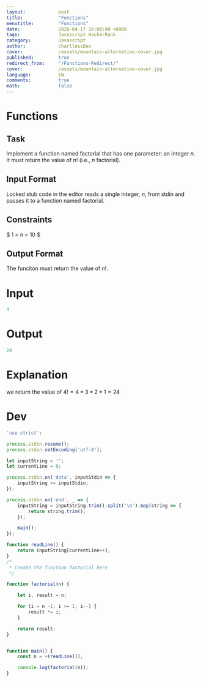 ```yaml
---
layout:            post
title:             "Functions"
menutitle:         "Functions"
date:              2020-04-17 16:00:00 +0900
tags:              Javascript HackerRank
category:          Javascript
author:            charllossDev
cover:             /assets/mountain-alternative-cover.jpg
published:         true
redirect_from:     "/Functions-Redirect/"
cover:             /assets/mountain-alternative-cover.jpg
language:          EN
comments:          true
math:			   false
---
```


# Functions

## Task

Implement a function named factorial that has one parameter: an integer $n$. It must return the value of $n!$ (i.e., $n$ factorial).

## Input Format

Locked stub code in the editor reads a single integer, $n$, from stdin and passes it to a function named factorial.

## Constraints

$ 1 < n < 10 $

## Output Format

The funciton must return the value of $n!$.

# Input
```js
4
```

# Output
```js
24
```

# Explanation
we return the value of $4! = 4 * 3 * 2 * 1 = 24$

# Dev

```js
'use strict';

process.stdin.resume();
process.stdin.setEncoding('utf-8');

let inputString = '';
let currentLine = 0;

process.stdin.on('data', inputStdin => {
    inputString += inputStdin;
});

process.stdin.on('end', _ => {
    inputString = inputString.trim().split('\n').map(string => {
        return string.trim();
    });

    main();    
});

function readLine() {
    return inputString[currentLine++];
}
/*
 * Create the function factorial here
 */

function factorial(n) {

    let i, result = n;

    for (i = n -1; i >= 1; i--) {
        result *= i;
    }

    return result;
}


function main() {
    const n = +(readLine());

    console.log(factorial(n));
}
```
